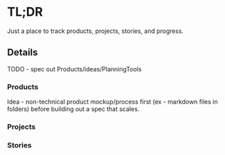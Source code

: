 # TL;DR

Just a place to track products, projects, stories, and progress.

## Details

TODO - spec out Products/ideas/PlanningTools

### Products

Idea - non-technical product mockup/process first (ex - markdown files in folders) before building out a spec that scales.

### Projects

### Stories

